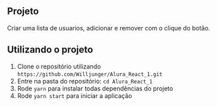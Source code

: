 ## Projeto

Criar uma lista de usuarios, adicionar e remover com o clique do botão.

## Utilizando o projeto

1. Clone o repositório utilizando `https://github.com/Willjunger/Alura_React_1.git`
2. Entre na pasta do repositório: `cd Alura_React_1`
3. Rode `yarn` para instalar todas dependências do projeto
4. Rode `yarn start` para iniciar a aplicação
